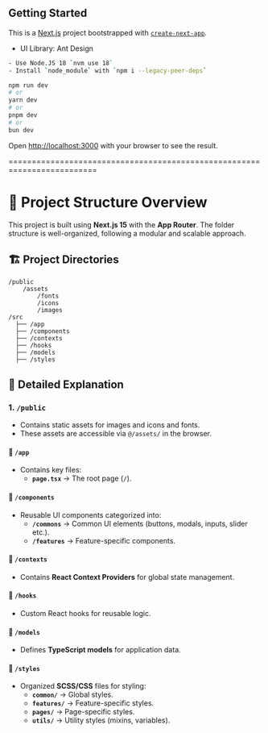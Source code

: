 ## Getting Started

This is a [Next.js](https://nextjs.org) project bootstrapped
with [`create-next-app`](https://nextjs.org/docs/app/api-reference/cli/create-next-app).

- UI Library: Ant Design

```bash
- Use Node.JS 18 `nvm use 18`
- Install `node_module` with `npm i --legacy-peer-deps`

npm run dev
# or
yarn dev
# or
pnpm dev
# or
bun dev
```

Open [http://localhost:3000](http://localhost:3000) with your browser to see the result.

=========================================================================

# 📁 Project Structure Overview

This project is built using **Next.js 15** with the **App Router**. The folder structure is well-organized, following a
modular and scalable approach.

## 🏗️ Project Directories

```
/public
    /assets
        /fonts
        /icons
        /images
/src
  ├── /app
  ├── /components
  ├── /contexts
  ├── /hooks
  ├── /models
  ├── /styles
```

## 📂 Detailed Explanation

### **1. `/public`**

- Contains static assets for images and icons and fonts.
- These assets are accessible via `@/assets/` in the browser.

#### 📁 **`/app`**

- Contains key files:
    - **`page.tsx`** → The root page (`/`).

#### 📁 **`/components`**

- Reusable UI components categorized into:
    - **`/commons`** → Common UI elements (buttons, modals, inputs, slider etc.).
    - **`/features`** → Feature-specific components.

#### 📁 **`/contexts`**

- Contains **React Context Providers** for global state management.

#### 📁 **`/hooks`**

- Custom React hooks for reusable logic.

#### 📁 **`/models`**

- Defines **TypeScript models** for application data.

#### 📁 **`/styles`**

- Organized **SCSS/CSS** files for styling:
    - **`common/`** → Global styles.
    - **`features/`** → Feature-specific styles.
    - **`pages/`** → Page-specific styles.
    - **`utils/`** → Utility styles (mixins, variables).

